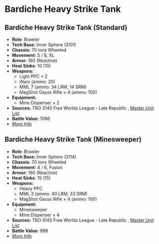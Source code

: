 # Bardiche Heavy Strike Tank 

## Bardiche Heavy Strike Tank (Standard) 

- **Role:** Brawler 
- **Tech Base:** Inner Sphere (3101) 
- **Chassis:** 70 tons Wheeled 
- **Movement:** 5 / 8, XL 
- **Armor:** 160 (Reactive) 
- **Heat Sinks:** 10 (10) 
- **Weapons:** 
  - Light PPC × 2 
  - iNarc (ammo: 20) 
  - MML 7 (ammo: 34 LRM, 14 SRM) 
  - MagShot Gauss Rifle × 4 (ammo: 100) 
- **Equipment:** 
  - Mine Dispenser × 2 
- **Sources:** TRO 3145 Free Worlds League - Late Republic , [Master Unit List](http://masterunitlist.info/Unit/Details/6496/bardiche-heavy-strike-tank-standard) 
- **Battle Value:** 1086 
- [*More Info*](bardiche_heavy_strike_tank/bardiche_heavy_strike_tank_standard.md) 

## Bardiche Heavy Strike Tank (Minesweeper) 

- **Role:** Brawler 
- **Tech Base:** Inner Sphere (3114) 
- **Chassis:** 70 tons Wheeled 
- **Movement:** 4 / 6, Fusion 
- **Armor:** 160 (Reactive) 
- **Heat Sinks:** 15 (15) 
- **Weapons:** 
  - Heavy PPC 
  - MML 3 (ammo: 40 LRM, 33 SRM) 
  - MagShot Gauss Rifle × 4 (ammo: 100) 
- **Equipment:** 
  - Minesweeper 
  - Mine Dispenser × 4 
- **Sources:** TRO 3145 Free Worlds League - Late Republic , [Master Unit List](http://masterunitlist.info/Unit/Details/6497/bardiche-heavy-strike-tank-minesweeper) 
- **Battle Value:** 988 
- [*More Info*](bardiche_heavy_strike_tank/bardiche_heavy_strike_tank_minesweeper.md) 

